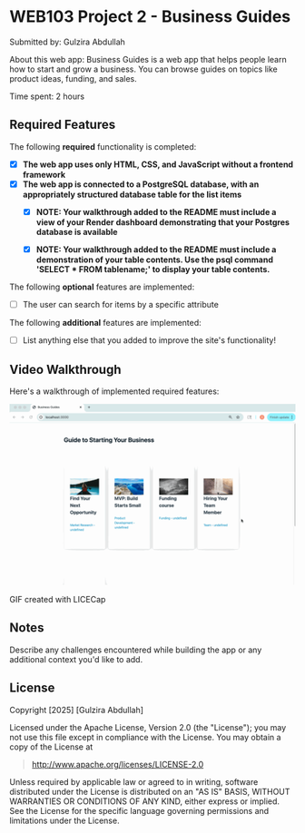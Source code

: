 # WEB103 Project 2 - Business Guides

Submitted by: Gulzira Abdullah

About this web app: Business Guides is a web app that helps people learn how to start and grow a business. You can browse guides on topics like product ideas, funding, and sales.

Time spent: 2 hours

## Required Features

The following **required** functionality is completed:

<!-- Make sure to check off completed functionality below -->
- [x] **The web app uses only HTML, CSS, and JavaScript without a frontend framework**
- [x] **The web app is connected to a PostgreSQL database, with an appropriately structured database table for the list items**
  - [x] **NOTE: Your walkthrough added to the README must include a view of your Render dashboard demonstrating that your Postgres database is available**
  - [x]  **NOTE: Your walkthrough added to the README must include a demonstration of your table contents. Use the psql command 'SELECT * FROM tablename;' to display your table contents.**


The following **optional** features are implemented:

- [ ] The user can search for items by a specific attribute

The following **additional** features are implemented:

- [ ] List anything else that you added to improve the site's functionality!

## Video Walkthrough

Here's a walkthrough of implemented required features:

<img src="./client/assets/codepath_WEB103_unit2.gif" title="Video Walkthrough" width="600" alt="Video Walkthrough" />

<!-- Replace this with whatever GIF tool you used! -->
GIF created with LICECap
<!-- Recommended tools:
[Kap](https://getkap.co/) for macOS
[ScreenToGif](https://www.screentogif.com/) for Windows
[peek](https://github.com/phw/peek) for Linux. -->

## Notes

Describe any challenges encountered while building the app or any additional context you'd like to add.

## License

Copyright [2025] [Gulzira Abdullah]

Licensed under the Apache License, Version 2.0 (the "License"); you may not use this file except in compliance with the License. You may obtain a copy of the License at

> http://www.apache.org/licenses/LICENSE-2.0

Unless required by applicable law or agreed to in writing, software distributed under the License is distributed on an "AS IS" BASIS, WITHOUT WARRANTIES OR CONDITIONS OF ANY KIND, either express or implied. See the License for the specific language governing permissions and limitations under the License.